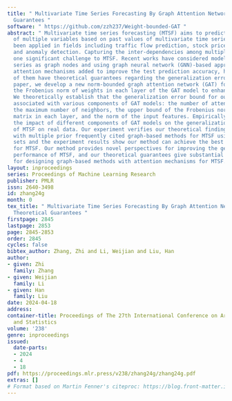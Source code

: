 ```yaml
---
title: " Multivariate Time Series Forecasting By Graph Attention Networks With Theoretical
  Guarantees "
software: " https://github.com/zzh237/Weight-bounded-GAT "
abstract: " Multivariate time series forecasting (MTSF) aims to predict future values
  of multiple variables based on past values of multivariate time series, and has
  been applied in fields including traffic flow prediction, stock price forecasting,
  and anomaly detection. Capturing the inter-dependencies among multiple series poses
  one significant challenge to MTSF. Recent works have considered modeling the correlated
  series as graph nodes and using graph neural network (GNN)-based approaches with
  attention mechanisms added to improve the test prediction accuracy, however, none
  of them have theoretical guarantees regarding the generalization error. In this
  paper, we develop a new norm-bounded graph attention network (GAT) for MTSF by upper-bounding
  the Frobenius norm of weights in each layer of the GAT model to enhance performance.
  We theoretically establish that the generalization error bound for our model is
  associated with various components of GAT models: the number of attention heads,
  the maximum number of neighbors, the upper bound of the Frobenius norm of the weight
  matrix in each layer, and the norm of the input features. Empirically, we investigate
  the impact of different components of GAT models on the generalization performance
  of MTSF on real data. Our experiment verifies our theoretical findings. We compare
  with multiple prior frequently cited graph-based methods for MTSF using real data
  sets and the experiment results show our method can achieve the best performance
  for MTSF. Our method provides novel perspectives for improving the generalization
  performance of MTSF, and our theoretical guarantees give substantial implications
  for designing graph-based methods with attention mechanisms for MTSF. "
layout: inproceedings
series: Proceedings of Machine Learning Research
publisher: PMLR
issn: 2640-3498
id: zhang24g
month: 0
tex_title: " Multivariate Time Series Forecasting By Graph Attention Networks With
  Theoretical Guarantees "
firstpage: 2845
lastpage: 2853
page: 2845-2853
order: 2845
cycles: false
bibtex_author: Zhang, Zhi and Li, Weijian and Liu, Han
author:
- given: Zhi
  family: Zhang
- given: Weijian
  family: Li
- given: Han
  family: Liu
date: 2024-04-18
address:
container-title: Proceedings of The 27th International Conference on Artificial Intelligence
  and Statistics
volume: '238'
genre: inproceedings
issued:
  date-parts:
  - 2024
  - 4
  - 18
pdf: https://proceedings.mlr.press/v238/zhang24g/zhang24g.pdf
extras: []
# Format based on Martin Fenner's citeproc: https://blog.front-matter.io/posts/citeproc-yaml-for-bibliographies/
---
```


